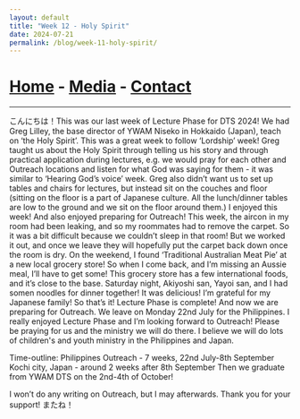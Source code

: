 ```yaml
---
layout: default
title: "Week 12 - Holy Spirit"
date: 2024-07-21
permalink: /blog/week-11-holy-spirit/
---
```

# [Home](/) - [Media](/media.html) - [Contact](/contact.html)
---
<div id="imageGallery"></div>

<script>
$(document).ready(function() {
  $('[data-fancybox="gallery"]').fancybox({
    loop: true, // Enable infinite loop (circular navigation)
    buttons: [
      "zoom",
      "slideShow",
      "fullScreen",
      "thumbs",
      "close"
    ],
    animationEffect: "fade", // Transition effect
    transitionDuration: 500, // Duration of the transition
    keyboard: true // Enable keyboard navigation (arrows)
  });
});

    // Array of image file names (replace with your actual file names)
    var imageFiles = ["week12 (1).png", "week12 (2).png", "week12 (3).png", "week12 (4).png", "week12 (5).png", "week12 (6).png", "week12 (7).png"]; // Add more as needed

    // Reference to the gallery container
    var galleryContainer = document.getElementById('imageGallery');

    // Loop through image files and generate HTML
    imageFiles.forEach(function(fileName) {
        var imagePath = 'https://raw.githubusercontent.com/to3b/cranesntrains/main/_posts/week-11/' + fileName; // Adjust the path as necessary
        var caption = 'Image ' + fileName; // You can set dynamic captions here
        
        // Create <a> tag for each image
        var link = document.createElement('a');
        link.href = imagePath;
        link.setAttribute('data-fancybox', 'gallery'); // If using Fancybox or similar lightbox

        // Create <img> tag for each image
        var image = document.createElement('img');
        image.src = imagePath;
        image.alt = caption;

        // Append <img> to <a>
        link.appendChild(image);

        // Append <a> to gallery container
        galleryContainer.appendChild(link);
    });
</script>
こんにちは！This was our last week of Lecture Phase for DTS 2024! We had Greg Lilley, the base director of YWAM Niseko in Hokkaido (Japan), teach on ‘the Holy Spirit’. This was a great week to follow ‘Lordship’ week! Greg taught us about the Holy Spirit through telling us his story and through practical application during lectures, e.g. we would pray for each other and Outreach locations and listen for what God was saying for them - it was similar to ‘Hearing God’s voice’ week. Greg also didn’t want us to set up tables and chairs for lectures, but instead sit on the couches and floor (sitting on the floor is a part of Japanese culture. All the lunch/dinner tables are low to the ground and we sit on the floor around them.) I enjoyed this week! And also enjoyed preparing for Outreach!
This week, the aircon in my room had been leaking, and so my roommates had to remove the carpet. So it was a bit difficult because we couldn’t sleep in that room! But we worked it out, and once we leave they will hopefully put the carpet back down once the room is dry. 
On the weekend, I found ‘Traditional Australian Meat Pie’ at a new local grocery store! So when I come back, and I’m missing an Aussie meal, I’ll have to get some! This grocery store has a few international foods, and it’s close to the base. 
Saturday night, Akiyoshi san, Yayoi san, and I had somen noodles for dinner together! It was delicious! I’m grateful for my Japanese family! 
So that’s it! Lecture Phase is complete! And now we are preparing for Outreach. We leave on Monday 22nd July for the Philippines. I really enjoyed Lecture Phase and I’m looking forward to Outreach!
Please be praying for us and the ministry we will do there. I believe we will do lots of children's and youth ministry in the Philippines and Japan. 

Time-outline:
Philippines Outreach - 7 weeks, 22nd July-8th September 
Kochi city, Japan - around 2 weeks after 8th September 
Then we graduate from YWAM DTS on the 2nd-4th of October! 

I won’t do any writing on Outreach, but I may afterwards. Thank you for your support! またね！
